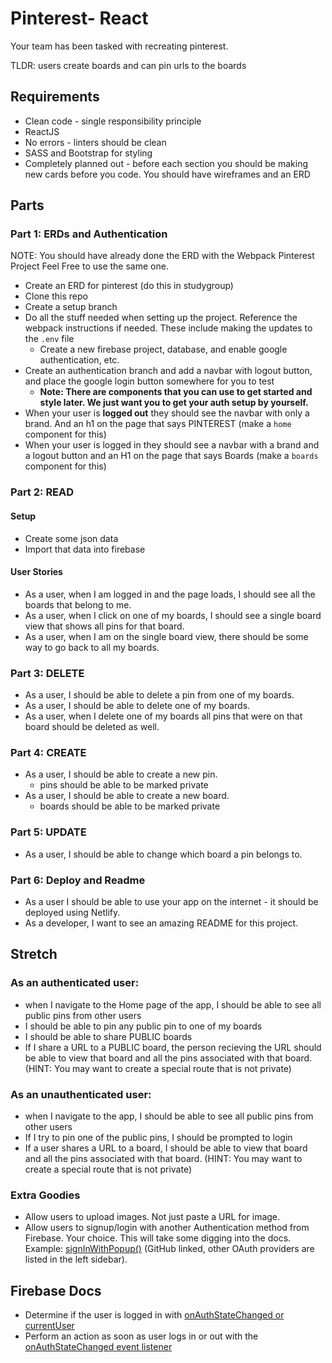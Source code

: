 # Pinterest- React

Your team has been tasked with recreating pinterest.

TLDR: users create boards and can pin urls to the boards

## Requirements
* Clean code - single responsibility principle
* ReactJS
* No errors - linters should be clean
* SASS and Bootstrap for styling
* Completely planned out - before each section you should be making new cards before you code.  You should have wireframes and an ERD

## Parts

### Part 1: ERDs and Authentication
NOTE: You should have already done the ERD with the Webpack Pinterest Project
Feel Free to use the same one.

* Create an ERD for pinterest (do this in studygroup)
* Clone this repo
* Create a setup branch
* Do all the stuff needed when setting up the project. Reference the webpack instructions if needed. These include making the updates to the `.env` file
  * Create a new firebase project, database, and enable google authentication, etc.
* Create an authentication branch and add a navbar with logout button, and place the google login button somewhere for you to test
  * **Note: There are components that you can use to get started and style later. We just want you to get your auth setup by yourself.**
* When your user is **logged out** they should see the navbar with only a brand.  And an h1 on the page that says PINTEREST (make a `home` component for this)
* When your user is logged in they should see a navbar with a brand and a logout button and an H1 on the page that says Boards (make a `boards` component for this)

### Part 2: READ
#### Setup
* Create some json data
* Import that data into firebase

#### User Stories
- As a user, when I am logged in and the page loads, I should see all the boards that belong to me.
- As a user, when I click on one of my boards, I should see a single board view that shows all pins for that board.
- As a user, when I am on the single board view, there should be some way to go back to all my boards.

### Part 3: DELETE
- As a user, I should be able to delete a pin from one of my boards.
- As a user, I should be able to delete one of my boards.
- As a user, when I delete one of my boards all pins that were on that board should be deleted as well.

### Part 4: CREATE
- As a user, I should be able to create a new pin.
  - pins should be able to be marked private
- As a user, I should be able to create a new board.
  - boards should be able to be marked private

### Part 5: UPDATE
- As a user, I should be able to change which board a pin belongs to.

### Part 6: Deploy and Readme
- As a user I should be able to use your app on the internet - it should be deployed using Netlify.
- As a developer, I want to see an amazing README for this project.

## Stretch
### As an authenticated user:
  - when I navigate to the Home page of the app, I should be able to see all public pins from other users
  - I should be able to pin any public pin to one of my boards
  - I should be able to share PUBLIC boards
  - If I share a URL to a PUBLIC board, the person recieving the URL should be able to view that board and all the pins associated with that board. (HINT: You may want to create a special route that is not private)

### As an unauthenticated user:
  - when I navigate to the app, I should be able to see all public pins from other users
  - If I try to pin one of the public pins, I should be prompted to login
  - If a user shares a URL to a board, I should be able to view that board and all the pins associated with that board. (HINT: You may want to create a special route that is not private)

### Extra Goodies
- Allow users to upload images. Not just paste a URL for image.
- Allow users to signup/login with another Authentication method from Firebase. Your choice. This will take some digging into the docs. Example: [signInWithPopup()](https://firebase.google.com/docs/auth/web/github-auth#handle_the_sign-in_flow_with_the_firebase_sdk) (GitHub linked, other OAuth providers are listed in the left sidebar).

## Firebase Docs
- Determine if the user is logged in with [onAuthStateChanged or currentUser](https://firebase.google.com/docs/auth/web/manage-users#get_the_currently_signed-in_user)
- Perform an action as soon as user logs in or out with the [onAuthStateChanged event listener](https://firebase.google.com/docs/auth/web/manage-users#get_the_currently_signed-in_user)
